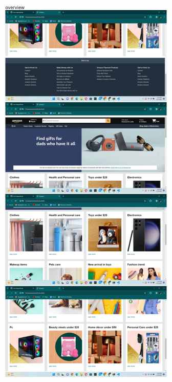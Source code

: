 overview
![alt text](<Screenshot (117).png>) ![alt text](<Screenshot (114).png>) ![alt text](<Screenshot (115).png>) ![alt text](<Screenshot (116).png>)